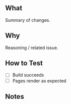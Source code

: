 ## What

Summary of changes.

## Why

Reasoning / related issue.

## How to Test

- [ ] Build succeeds
- [ ] Pages render as expected

## Notes

